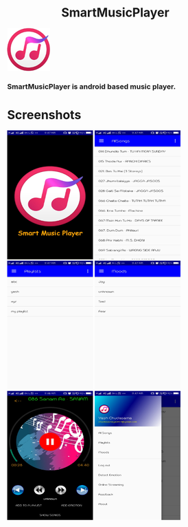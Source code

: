<center><h1> SmartMusicPlayer </h1></center>
<img src="icon.png" width=100 height=100>
</img>
<h3>
SmartMusicPlayer is android based music player.
</h3>
<h1> Screenshots </h1>
<img src="Splash.jpg" width=200 height=300></img>
<img src="allSongs.jpg" width=200 height=300></img>
<img src="playlist.jpg" width=200 height=300></img>
<img src="moods.jpg" width=200 height=300></img>
<img src="player.jpg" width=200 height=300></img>
<img src="NavigationView.jpg" width=200 height=300></img>



